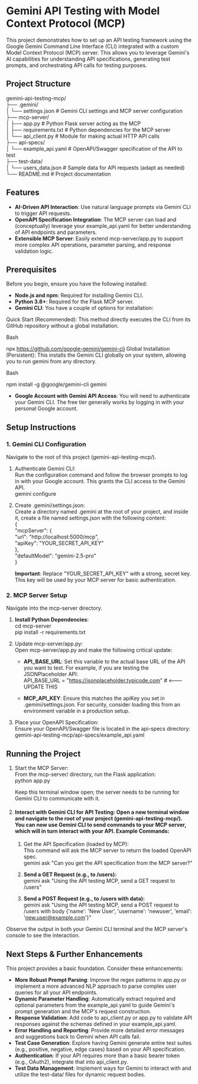 # **Gemini API Testing with Model Context Protocol (MCP)**

This project demonstrates how to set up an API testing framework using the Google Gemini Command Line Interface (CLI) integrated with a custom Model Context Protocol (MCP) server. This allows you to leverage Gemini's AI capabilities for understanding API specifications, generating test prompts, and orchestrating API calls for testing purposes.

## **Project Structure**

gemini-api-testing-mcp/  
├── .gemini/  
│   └── settings.json                  \# Gemini CLI settings and MCP server configuration  
├── mcp-server/  
│   ├── app.py                         \# Python Flask server acting as the MCP  
│   ├── requirements.txt               \# Python dependencies for the MCP server  
│   └── api\_client.py                  \# Module for making actual HTTP API calls  
├── api-specs/  
│   └── example\_api.yaml               \# OpenAPI/Swagger specification of the API to test  
├── test-data/  
│   └── users\_data.json                \# Sample data for API requests (adapt as needed)  
└── README.md                          \# Project documentation

## **Features**

* **AI-Driven API Interaction**: Use natural language prompts via Gemini CLI to trigger API requests.  
* **OpenAPI Specification Integration**: The MCP server can load and (conceptually) leverage your example\_api.yaml for better understanding of API endpoints and parameters.  
* **Extensible MCP Server**: Easily extend mcp-server/app.py to support more complex API operations, parameter parsing, and response validation logic.

## **Prerequisites**

Before you begin, ensure you have the following installed:

* **Node.js and npm**: Required for installing Gemini CLI.  
* **Python 3.8+**: Required for the Flask MCP server.  
* **Gemini CLI**: You have a couple of options for installation:

Quick Start (Recommended): This method directly executes the CLI from its GitHub repository without a global installation.

Bash

npx https://github.com/google-gemini/gemini-cli
Global Installation (Persistent): This installs the Gemini CLI globally on your system, allowing you to run gemini from any directory.

Bash

npm install -g @google/gemini-cli gemini

* **Google Account with Gemini API Access**: You will need to authenticate your Gemini CLI. The free tier generally works by logging in with your personal Google account.

## **Setup Instructions**

### **1\. Gemini CLI Configuration**

Navigate to the root of this project (gemini-api-testing-mcp/).

1. Authenticate Gemini CLI:  
   Run the configuration command and follow the browser prompts to log in with your Google account. This grants the CLI access to the Gemini API.  
   gemini configure

2. Create .gemini/settings.json:  
   Create a directory named .gemini at the root of your project, and inside it, create a file named settings.json with the following content:  
   {  
     "mcpServer": {  
       "url": "http://localhost:5000/mcp",  
       "apiKey": "YOUR\_SECRET\_API\_KEY"  
     },  
     "defaultModel": "gemini-2.5-pro"  
   }

   **Important**: Replace "YOUR\_SECRET\_API\_KEY" with a strong, secret key. This key will be used by your MCP server for basic authentication.

### **2\. MCP Server Setup**

Navigate into the mcp-server directory.

1. **Install Python Dependencies**:  
   cd mcp-server  
   pip install \-r requirements.txt

2. Update mcp-server/app.py:  
   Open mcp-server/app.py and make the following critical update:  
   * **API\_BASE\_URL**: Set this variable to the actual base URL of the API you want to test. For example, if you are testing the JSONPlaceholder API:  
     API\_BASE\_URL \= "https://jsonplaceholder.typicode.com" \# \<--- UPDATE THIS

   * **MCP\_API\_KEY**: Ensure this matches the apiKey you set in .gemini/settings.json. For security, consider loading this from an environment variable in a production setup.  
3. Place your OpenAPI Specification:  
   Ensure your OpenAPI/Swagger file is located in the api-specs directory:  
   gemini-api-testing-mcp/api-specs/example\_api.yaml

## **Running the Project**

1. Start the MCP Server:  
   From the mcp-server/ directory, run the Flask application:  
   python app.py

   Keep this terminal window open; the server needs to be running for Gemini CLI to communicate with it.

2. #### **Interact with Gemini CLI for API Testing:**    **Open a new terminal window and navigate to the root of your project (gemini-api-testing-mcp/).**    **You can now use Gemini CLI to send commands to your MCP server, which will in turn interact with your API.**    **Example Commands:**

   1. Get the API Specification (loaded by MCP):  
      This command will ask the MCP server to return the loaded OpenAPI spec.  
      gemini ask "Can you get the API specification from the MCP server?"

   2. **Send a GET Request (e.g., to /users):**  
      gemini ask "Using the API testing MCP, send a GET request to /users"

   3. **Send a POST Request (e.g., to /users with data):**  
      gemini ask "Using the API testing MCP, send a POST request to /users with body {'name': 'New User', 'username': 'newuser', 'email': 'new.user@example.com'}"

Observe the output in both your Gemini CLI terminal and the MCP server's console to see the interaction.

## **Next Steps & Further Enhancements**

This project provides a basic foundation. Consider these enhancements:

* **More Robust Prompt Parsing**: Improve the regex patterns in app.py or implement a more advanced NLP approach to parse complex user queries for all your API endpoints.  
* **Dynamic Parameter Handling**: Automatically extract required and optional parameters from the example\_api.yaml to guide Gemini's prompt generation and the MCP's request construction.  
* **Response Validation**: Add code to api\_client.py or app.py to validate API responses against the schemas defined in your example\_api.yaml.  
* **Error Handling and Reporting**: Provide more detailed error messages and suggestions back to Gemini when API calls fail.  
* **Test Case Generation**: Explore having Gemini generate entire test suites (e.g., positive, negative, edge cases) based on your API specification.  
* **Authentication**: If your API requires more than a basic bearer token (e.g., OAuth2), integrate that into api\_client.py.  
* **Test Data Management**: Implement ways for Gemini to interact with and utilize the test-data/ files for dynamic request bodies.